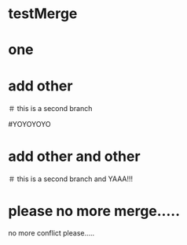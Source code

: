# testMerge

# one

# add other

＃ this is a second branch

#YOYOYOYO

# add other and other

＃ this is a second branch and YAAA!!!

# please no more merge.....





no more conflict please.....
